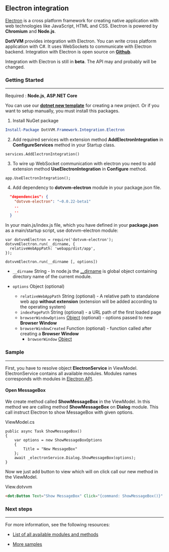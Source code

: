 ## Electron integration
[Electron](https://electron.atom.io/) is a cross platform framework for creating native application with web technologies like JavaScript, HTML and CSS. Electron is powered by **Chromium** and **Node.js**.

**DotVVM** provides integration with Electron. You can write cross platform application with C#. It uses WebSockets to communicate with Electron backend.
Integration with Electron is open source on **[Github](https://github.com/riganti/dotvvm-electron)**.

Integration with Electron is still in **beta**. The API may and probably will be changed.
### Getting Started
___

Required : **Node.js**, **ASP<nolink>.NET Core**

You can use our [**dotnet new template**](https://github.com/riganti/dotvvm-electron/tree/master/_template) for creating a new project.
Or if  you want to setup manually, you must install this packages.
1. Install NuGet package
```POWERSHELL
Install-Package DotVVM.Framework.Integration.Electron
```

2. Add required services with extension method **AddElectronIntegration** in **ConfigureServices** method in your Startup class.
```CSHARP
services.AddElectronIntegration()
```

3. To wire up WebSocket communication with electron you need to add extension method **UseElectronIntegration** in **Configure** method.
```CSHARP
app.UseElectronIntegration();
```

4. Add dependency to **dotvvm-electron** module in your package.json file.
```JSON
  "dependencies": {
    "dotvvm-electron": "~0.0.22-beta1"
    ..
    ..
  }
  ```

  In your main.js/index.js file, which you have defined in your **package.json** as a main/startup script, use dotvvm-electron module:
  ```JS
var dotvvmElectron = require('dotvvm-electron'); 
dotvvmElectron.run(__dirname, {
    relativeWebAppPath: 'webapp/dist/app',
});
  ```

  ```dotvvmElectron.run(__dirname [, options])```

+ ```__dirname``` String - In node.js the [__dirname](https://nodejs.org/docs/latest/api/modules.html#modules_dirname) is global object containing directory name of the current module.

+ ```options``` Object (optional)
  
  * ```relativeWebAppPath``` String (optional) - A relative path to standalone web app **without extension** (extension will be added according to the operating system)
  * ```indexPagePath``` String (optional) - a URL path of the first loaded page
  * ```browserWindowOptions``` [Object](https://electron.atom.io/docs/api/browser-window/#new-browserwindowoptions) (optional) - options passed to new **Browser Window**
  * ```browserWindowCreated``` Function (optional) - function called after creating a **Browser Window**
    * ```browserWindow``` [Object](https://electron.atom.io/docs/api/browser-window/)
  

### Sample
___

First, you have to resolve object **ElectronService** in ViewModel. ElectronService contains all available modules. Modules names corresponds with modules in [Electron API](https://electron.atom.io/docs/api/).

#### Open MessageBox

We create method called **ShowMessageBox** in the ViewModel. In this method we are calling method **ShowMessageBox** on **Dialog** module. This call instruct Electron to show MessageBox with given options. 

ViewModel.cs
```CSHARP
public async Task ShowMessageBox()
{
    var options = new ShowMessageBoxOptions
    {
        Title = "New MessageBox"
    };
    await _electronService.Dialog.ShowMessageBox(options);
}
```

Now we just add button to view which will on click call our new method in the ViewModel. 

View.dotvvm
```HTML
<dot:Button Text="Show MessageBox" Click="{command: ShowMessageBox()}" />
```


### Next steps
___

For more information, see the following resources:
+ [List of all available modules and methods](https://github.com/riganti/dotvvm-electron)

+ [More samples](https://github.com/riganti/dotvvm-electron)
